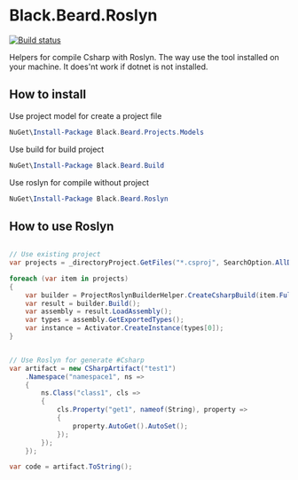 # Black.Beard.Roslyn

[![Build status](https://ci.appveyor.com/api/projects/status/2r6ucvo29ywpvdc8?svg=true)](https://ci.appveyor.com/project/gaelgael5/black-beard-roslyn)

Helpers for compile Csharp with Roslyn.
The way use the tool installed on your machine. It does'nt work if dotnet is not installed.



## How to install
Use project model for create a project file

```powershell
NuGet\Install-Package Black.Beard.Projects.Models
``` 

Use build for build project
```powershell
NuGet\Install-Package Black.Beard.Build
``` 

Use roslyn for compile without project
```powershell
NuGet\Install-Package Black.Beard.Roslyn
``` 

## How to use Roslyn

```csharp

// Use existing project
var projects = _directoryProject.GetFiles("*.csproj", SearchOption.AllDirectories);

foreach (var item in projects)
{
    var builder = ProjectRoslynBuilderHelper.CreateCsharpBuild(item.FullName, true);
    var result = builder.Build();
    var assembly = result.LoadAssembly();
    var types = assembly.GetExportedTypes();
    var instance = Activator.CreateInstance(types[0]);
}
```

```csharp

// Use Roslyn for generate #Csharp
var artifact = new CSharpArtifact("test1")
    .Namespace("namespace1", ns =>
    {
        ns.Class("class1", cls =>
        {
            cls.Property("get1", nameof(String), property =>
            {
                property.AutoGet().AutoSet();
            });
        });
    });

var code = artifact.ToString();

```